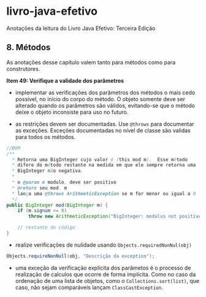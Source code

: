 # livro-java-efetivo
Anotações da leitura do Livro Java Efetivo: Terceira Edição

## 8. Métodos
As anotações desse capítulo valem tanto para métodos como para construtores.

**Item 49: Verifique a validade dos parâmetros**
- implementar as verificações dos parâmetros dos métodos o mais cedo possível, no início do corpo do método. O objeto somente deve ser alterado quando os parâmetros são válidos, evitando-se que o método deixe o objeto inconsiste para uso no futuro.

- as restrições devem ser documentadas. Use `@throws` para documentar as exceções. Exceções documentadas no nível de classe são validas para todos os métodos.
```java
//BOM
/**
  * Retorna uma BigInteger cujo valor é (this mod m).  Esse método
  * difere do método restante na medida em que ele sempre retorna uma
  * BigInteger não negativa.
  *
  * o @param m modulo, deve ser positivo
  * @return seu mod. m
  * lança uma @throws ArithmeticException se m for menor ou igual a 0
  */
public BigInteger mod(BigInteger m) {
    if (m.signum <= 0)
        throw new ArithmeticException("BigInteger: modulus not positive");

    // restante do código
}
```

- realize verificações de nulidade usando `Objects.requiredNonNul(obj)`
```java
Objects.requireNonNull(obj, "Descrição da exception");
```

- uma exceção da verificação explícita dos parâmetos é o processo de realização de calculos que ocorre de forma implícita. Como no caso da ordenação de uma lista de objetos, como o `Collections.sort(list)`, que caso, não sejam comparáveis lançam `ClassCastException`.
 